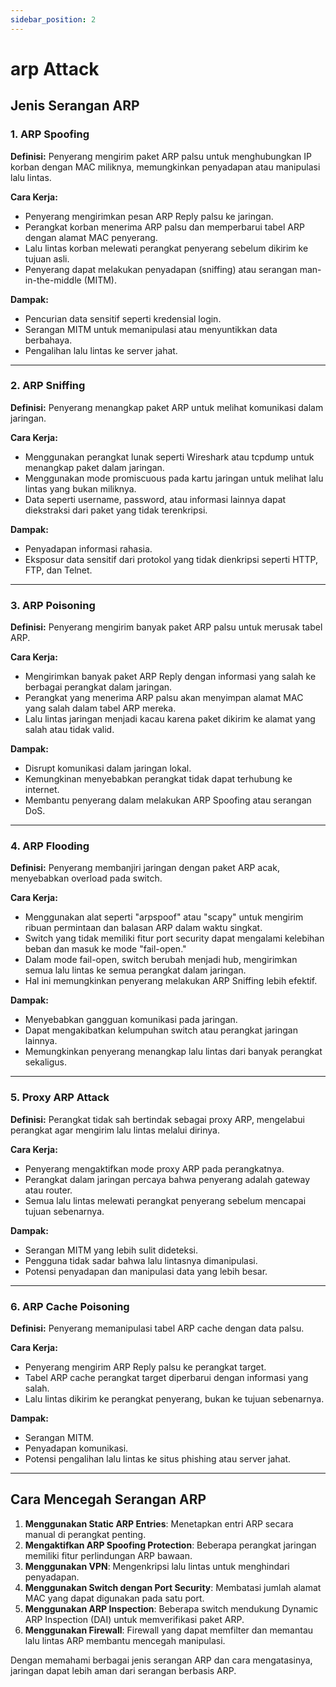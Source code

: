 ```yaml
---
sidebar_position: 2
---
```


# arp Attack

## Jenis Serangan ARP

### 1. ARP Spoofing
**Definisi:**
Penyerang mengirim paket ARP palsu untuk menghubungkan IP korban dengan MAC miliknya, memungkinkan penyadapan atau manipulasi lalu lintas.

**Cara Kerja:**
- Penyerang mengirimkan pesan ARP Reply palsu ke jaringan.
- Perangkat korban menerima ARP palsu dan memperbarui tabel ARP dengan alamat MAC penyerang.
- Lalu lintas korban melewati perangkat penyerang sebelum dikirim ke tujuan asli.
- Penyerang dapat melakukan penyadapan (sniffing) atau serangan man-in-the-middle (MITM).

**Dampak:**
- Pencurian data sensitif seperti kredensial login.
- Serangan MITM untuk memanipulasi atau menyuntikkan data berbahaya.
- Pengalihan lalu lintas ke server jahat.

---

### 2. ARP Sniffing
**Definisi:**
Penyerang menangkap paket ARP untuk melihat komunikasi dalam jaringan.

**Cara Kerja:**
- Menggunakan perangkat lunak seperti Wireshark atau tcpdump untuk menangkap paket dalam jaringan.
- Menggunakan mode promiscuous pada kartu jaringan untuk melihat lalu lintas yang bukan miliknya.
- Data seperti username, password, atau informasi lainnya dapat diekstraksi dari paket yang tidak terenkripsi.

**Dampak:**
- Penyadapan informasi rahasia.
- Eksposur data sensitif dari protokol yang tidak dienkripsi seperti HTTP, FTP, dan Telnet.

---

### 3. ARP Poisoning
**Definisi:**
Penyerang mengirim banyak paket ARP palsu untuk merusak tabel ARP.

**Cara Kerja:**
- Mengirimkan banyak paket ARP Reply dengan informasi yang salah ke berbagai perangkat dalam jaringan.
- Perangkat yang menerima ARP palsu akan menyimpan alamat MAC yang salah dalam tabel ARP mereka.
- Lalu lintas jaringan menjadi kacau karena paket dikirim ke alamat yang salah atau tidak valid.

**Dampak:**
- Disrupt komunikasi dalam jaringan lokal.
- Kemungkinan menyebabkan perangkat tidak dapat terhubung ke internet.
- Membantu penyerang dalam melakukan ARP Spoofing atau serangan DoS.

---

### 4. ARP Flooding
**Definisi:**
Penyerang membanjiri jaringan dengan paket ARP acak, menyebabkan overload pada switch.

**Cara Kerja:**
- Menggunakan alat seperti "arpspoof" atau "scapy" untuk mengirim ribuan permintaan dan balasan ARP dalam waktu singkat.
- Switch yang tidak memiliki fitur port security dapat mengalami kelebihan beban dan masuk ke mode "fail-open."
- Dalam mode fail-open, switch berubah menjadi hub, mengirimkan semua lalu lintas ke semua perangkat dalam jaringan.
- Hal ini memungkinkan penyerang melakukan ARP Sniffing lebih efektif.

**Dampak:**
- Menyebabkan gangguan komunikasi pada jaringan.
- Dapat mengakibatkan kelumpuhan switch atau perangkat jaringan lainnya.
- Memungkinkan penyerang menangkap lalu lintas dari banyak perangkat sekaligus.

---

### 5. Proxy ARP Attack
**Definisi:**
Perangkat tidak sah bertindak sebagai proxy ARP, mengelabui perangkat agar mengirim lalu lintas melalui dirinya.

**Cara Kerja:**
- Penyerang mengaktifkan mode proxy ARP pada perangkatnya.
- Perangkat dalam jaringan percaya bahwa penyerang adalah gateway atau router.
- Semua lalu lintas melewati perangkat penyerang sebelum mencapai tujuan sebenarnya.

**Dampak:**
- Serangan MITM yang lebih sulit dideteksi.
- Pengguna tidak sadar bahwa lalu lintasnya dimanipulasi.
- Potensi penyadapan dan manipulasi data yang lebih besar.

---

### 6. ARP Cache Poisoning
**Definisi:**
Penyerang memanipulasi tabel ARP cache dengan data palsu.

**Cara Kerja:**
- Penyerang mengirim ARP Reply palsu ke perangkat target.
- Tabel ARP cache perangkat target diperbarui dengan informasi yang salah.
- Lalu lintas dikirim ke perangkat penyerang, bukan ke tujuan sebenarnya.

**Dampak:**
- Serangan MITM.
- Penyadapan komunikasi.
- Potensi pengalihan lalu lintas ke situs phishing atau server jahat.

---

## Cara Mencegah Serangan ARP
1. **Menggunakan Static ARP Entries**: Menetapkan entri ARP secara manual di perangkat penting.
2. **Mengaktifkan ARP Spoofing Protection**: Beberapa perangkat jaringan memiliki fitur perlindungan ARP bawaan.
3. **Menggunakan VPN**: Mengenkripsi lalu lintas untuk menghindari penyadapan.
4. **Menggunakan Switch dengan Port Security**: Membatasi jumlah alamat MAC yang dapat digunakan pada satu port.
5. **Menggunakan ARP Inspection**: Beberapa switch mendukung Dynamic ARP Inspection (DAI) untuk memverifikasi paket ARP.
6. **Menggunakan Firewall**: Firewall yang dapat memfilter dan memantau lalu lintas ARP membantu mencegah manipulasi.

Dengan memahami berbagai jenis serangan ARP dan cara mengatasinya, jaringan dapat lebih aman dari serangan berbasis ARP.